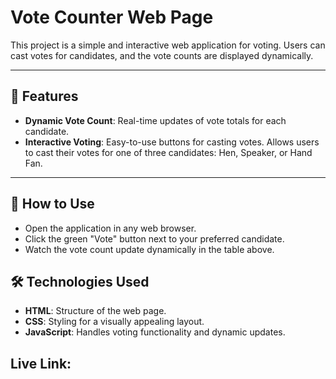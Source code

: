 # Vote Counter Web Page

This project is a simple and interactive web application for voting. Users can cast votes for candidates, and the vote counts are displayed dynamically.

---

## 📝 Features

- **Dynamic Vote Count**: Real-time updates of vote totals for each candidate.
- **Interactive Voting**: Easy-to-use buttons for casting votes. Allows users to cast
  their votes for one of three candidates: Hen, Speaker, or Hand Fan.

---

## 🚀 How to Use
- Open the application in any web browser.
- Click the green "Vote" button next to your preferred candidate.
- Watch the vote count update dynamically in the table above.

## 🛠️ Technologies Used
- **HTML**: Structure of the web page.
- **CSS**: Styling for a visually appealing layout.
- **JavaScript**: Handles voting functionality and dynamic updates.

## Live Link:

